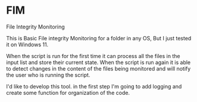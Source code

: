 # FIM
File Integrity Monitoring

This is Basic File integrity Monitoring for a folder in any OS, But I just tested it on Windows 11.

When the script is run for the first time it can process all the files in the input list and store their current state. 
When the script is run again it is able to detect changes in the content of the files being monitored and will notify the user who is running the script.

I'd like to develop this tool. in the first step I'm going to add logging 
and create some function for organization of the code.
